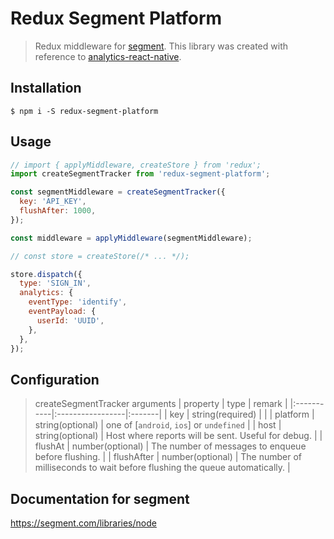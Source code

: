# Redux Segment Platform
> Redux middleware for [segment](https://segment.com/). This library was
> created with reference to
> [analytics-react-native](https://github.com/neiker/analytics-react-native).

## Installation
```
$ npm i -S redux-segment-platform
```

## Usage
```js
// import { applyMiddleware, createStore } from 'redux';
import createSegmentTracker from 'redux-segment-platform';

const segmentMiddleware = createSegmentTracker({
  key: 'API_KEY',
  flushAfter: 1000,
});

const middleware = applyMiddleware(segmentMiddleware);

// const store = createStore(/* ... */);

store.dispatch({
  type: 'SIGN_IN',
  analytics: {
    eventType: 'identify',
    eventPayload: {
      userId: 'UUID',
    },
  },
});
```

## Configuration
> createSegmentTracker arguments
| property   | type             | remark |
|:-----------|:-----------------|:-------|
| key        | string(required) |        |
| platform   | string(optional) | one of [`android`, `ios`] or `undefined` |
| host       | string(optional) | Host where reports will be sent. Useful for debug. |
| flushAt    | number(optional) | The number of messages to enqueue before flushing. |
| flushAfter | number(optional) | The number of milliseconds to wait before flushing the queue automatically. |

## Documentation for segment
https://segment.com/libraries/node
